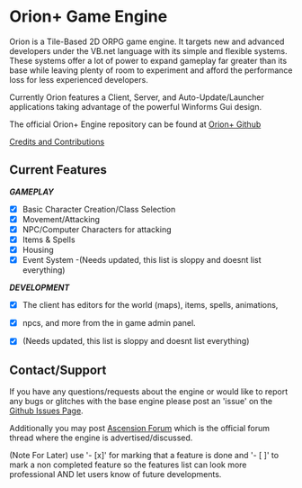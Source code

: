 # **Orion+ Game Engine**

Orion is a Tile-Based 2D ORPG game engine. It targets new and advanced developers under the VB.net language with its 
simple and flexible systems. These systems offer a lot of power to expand gameplay far greater than its base while leaving
plenty of room to experiment and afford the performance loss for less experienced developers.

Currently Orion features a Client, Server, and Auto-Update/Launcher applications taking advantage of the powerful Winforms
Gui design.

The official Orion+ Engine repository can be found at [Orion+ Github](https://github.com/Damian666/Orion-Plus-Game-Engine/)

[Credits and Contributions](/CREDITS)

## **Current Features**

_**GAMEPLAY**_

- [x] Basic Character Creation/Class Selection
- [x] Movement/Attacking
- [x] NPC/Computer Characters for attacking
- [x] Items & Spells
- [x] Housing
- [x] Event System
-(Needs updated, this list is sloppy and doesnt list everything)

_**DEVELOPMENT**_

- [x] The client has editors for the world (maps), items, spells, animations, 
- [x] npcs, and more from the in game admin panel.
- [x] (Needs updated, this list is sloppy and doesnt list everything)


## **Contact/Support**

If you have any questions/requests about the engine or would like to report any bugs or glitches with the base engine please
post an 'issue' on the [Github Issues Page](https://github.com/Damian666/Orion-Plus-Game-Engine/issues/).

Additionally you may post [Ascension Forum](http://ascensiongamedev.com/orion-game-engine) which is the official forum 
thread where the engine is advertised/discussed.

(Note For Later) use '- [x]' for marking that a feature is done and '- [ ]' to mark a non completed feature so the features
list can look more professional AND let users know of future developments.